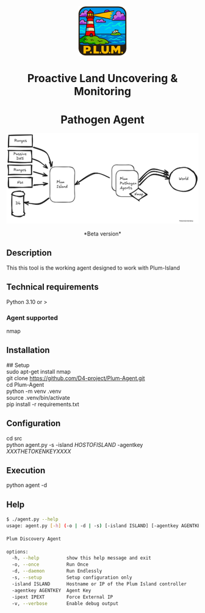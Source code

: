 <div align="center">
  <img alt="d4-Plum-Island" src="https://raw.githubusercontent.com/D4-project/Plum-Island/master/documentation/media/plum_logo.png"   style="width:25%;" />

<h1> Proactive Land Uncovering & Monitoring</h1><h1>Pathogen Agent</h1>
  <img alt="d4-Plum-Island" src="https://raw.githubusercontent.com/D4-project/Plum-Island/master/documentation/media/plum_overview.png" />
</div>
<p>
<center>
*Beta version*
</center>
</p>

## Description
This this tool is the working agent designed to work with Plum-Island

## Technical requirements
Python 3.10 or >

### Agent supported
nmap

## Installation

## Setup  
sudo apt-get install nmap  
git clone https://github.com/D4-project/Plum-Agent.git  
cd Plum-Agent  
python -m venv .venv  
source .venv/bin/activate  
pip install -r requirements.txt   

## Configuration
cd src  
python agent.py -s -island *HOSTOFISLAND* -agentkey *XXXTHETOKENKEYXXXX* 

## Execution
python agent -d 

## Help
```bash
$ ./agent.py --help
usage: agent.py [-h] (-o | -d | -s) [-island ISLAND] [-agentkey AGENTKEY] [-ipext IPEXT] [-v]

Plum Discovery Agent

options:
  -h, --help          show this help message and exit
  -o, --once          Run Once
  -d, --daemon        Run Endlessly
  -s, --setup         Setup configuration only
  -island ISLAND      Hostname or IP of the Plum Island controller
  -agentkey AGENTKEY  Agent Key
  -ipext IPEXT        Force External IP
  -v, --verbose       Enable debug output
```
